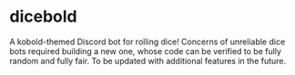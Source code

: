 # dicebold
A kobold-themed Discord bot for rolling dice! Concerns of unreliable dice bots required building a new one, whose code can be verified to be fully random and fully fair. To be updated with additional features in the future.
